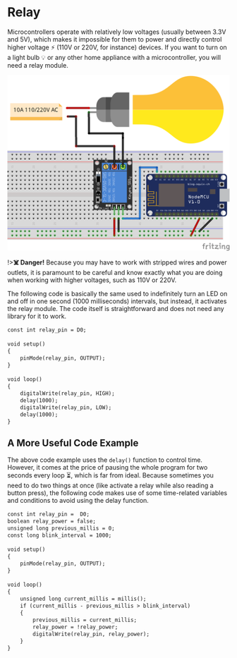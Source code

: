 # Relay

Microcontrollers operate with relatively low voltages (usually between 3.3V and 5V), which makes it impossible for them to power and directly control higher voltage ⚡ (110V or 220V, for instance) devices. If you want to turn on a light bulb 💡 or any other home appliance with a microcontroller, you will need a relay module.

![Relay Circuit](_images/actuator-relay.png)

!>**☠️ Danger!** Because you may have to work with stripped wires and power outlets, it is paramount to be careful and know exactly what you are doing when working with higher voltages, such as 110V or 220V.

The following code is basically the same used to indefinitely turn an LED on and off in one second (1000 milliseconds) intervals, but instead, it activates the relay module. The code itself is straightforward and does not need any library for it to work.

```arduino
const int relay_pin = D0;

void setup()
{
    pinMode(relay_pin, OUTPUT);
}

void loop()
{
    digitalWrite(relay_pin, HIGH);
    delay(1000);
    digitalWrite(relay_pin, LOW);
    delay(1000);
}
```

## A More Useful Code Example

The above code example uses the `delay()` function to control time. However, it comes at the price of pausing the whole program for two seconds every loop ⏳, which is far from ideal. Because sometimes you need to do two things at once (like activate a relay while also reading a button press), the following code makes use of some time-related variables and conditions to avoid using the delay function. 

```arduino
const int relay_pin =  D0;
boolean relay_power = false;
unsigned long previous_millis = 0;
const long blink_interval = 1000;

void setup()
{
    pinMode(relay_pin, OUTPUT);
}

void loop()
{
    unsigned long current_millis = millis();
    if (current_millis - previous_millis > blink_interval)
    {
        previous_millis = current_millis;
        relay_power = !relay_power;
        digitalWrite(relay_pin, relay_power);
    }
}
```